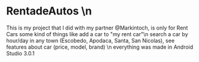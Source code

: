 # RentadeAutos \n
This is my project that I did with my partner @Markintoch, is only for Rent Cars some kind of things like add a car to "my rent car"\n
search a car by hour/day in any town (Escobedo, Apodaca, Santa, San Nicolas), see features about car (price, model, brand) \n
everything was made in Android Studio 3.0.1
